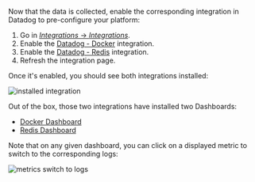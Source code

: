 Now that the data is collected, enable the corresponding integration in Datadog to pre-configure your platform:

1. Go in [_Integrations_ -> _Integrations_](https://app.datadoghq.com/account/settings).
2. Enable the [Datadog - Docker](https://app.datadoghq.com/account/settings#integrations/docker) integration.
3. Enable the [Datadog - Redis](https://app.datadoghq.com/account/settings#integrations/redis) integration.
4. Refresh the integration page.

Once it's enabled, you should see both integrations installed:

![installed integration](https://raw.githubusercontent.com/l0k0ms/workshops/master/log-workshop/images/installed_integrations.png)

Out of the box, those two integrations have installed two Dashboards:

* [Docker Dashboard](https://app.datadoghq.com/screen/integration/52/docker---overview)
* [Redis Dashboard](https://app.datadoghq.com/screen/integration/15/redis---overview)

Note that on any given dashboard, you can click on a displayed metric to switch to the corresponding logs:

![metrics switch to logs](https://raw.githubusercontent.com/l0k0ms/workshops/master/log-workshop/images/metrics_switch_to_logs.png)